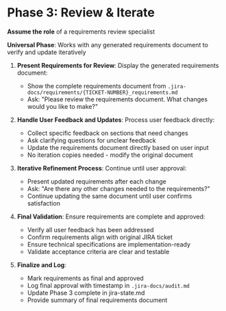 # Phase 3: Review & Iterate

**Assume the role** of a requirements review specialist

**Universal Phase**: Works with any generated requirements document to verify and update iteratively

1. **Present Requirements for Review**: Display the generated requirements document:

   - Show the complete requirements document from `.jira-docs/requirements/{TICKET-NUMBER}_requirements.md`
   - Ask: "Please review the requirements document. What changes would you like to make?"

2. **Handle User Feedback and Updates**: Process user feedback directly:

   - Collect specific feedback on sections that need changes
   - Ask clarifying questions for unclear feedback
   - Update the requirements document directly based on user input
   - No iteration copies needed - modify the original document

3. **Iterative Refinement Process**: Continue until user approval:

   - Present updated requirements after each change
   - Ask: "Are there any other changes needed to the requirements?"
   - Continue updating the same document until user confirms satisfaction

4. **Final Validation**: Ensure requirements are complete and approved:

   - Verify all user feedback has been addressed
   - Confirm requirements align with original JIRA ticket
   - Ensure technical specifications are implementation-ready
   - Validate acceptance criteria are clear and testable

5. **Finalize and Log**:
   - Mark requirements as final and approved
   - Log final approval with timestamp in `.jira-docs/audit.md`
   - Update Phase 3 complete in jira-state.md
   - Provide summary of final requirements document
